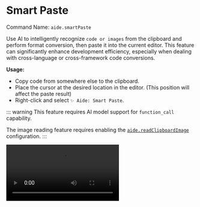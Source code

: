 # Smart Paste

Command Name: `aide.smartPaste`

Use AI to intelligently recognize `code or images` from the clipboard and perform format conversion, then paste it into the current editor. This feature can significantly enhance development efficiency, especially when dealing with cross-language or cross-framework code conversions.

**Usage:**

- Copy code from somewhere else to the clipboard.
- Place the cursor at the desired location in the editor. (This position will affect the paste result)
- Right-click and select `✨ Aide: Smart Paste`.

::: warning
This feature requires AI model support for `function_call` capability.

The image reading feature requires enabling the [`aide.readClipboardImage`](../configuration/read-clipboard-image.md) configuration.
:::

<Video src="/videos/aide-smart-paste.mp4"/>

::: tip

`Aide` will intelligently interpret your intention, automatically recognizing and converting the content without additional configuration. For example:

- If you copy a design screenshot and paste it into `vue/react/flutter` code, `Aide` will automatically convert it into the corresponding `UI` code. (This feature requires enabling the [`aide.readClipboardImage`](../configuration/read-clipboard-image.md) configuration)

- If you copy a database design diagram and paste it into an `SQL` file, `Aide` will automatically convert it into the corresponding `SQL` code.

- If you copy a `JSON` and paste it into a `TypeScript` file, `Aide` will automatically convert it into a `TypeScript` type definition.

- If you copy some `Tailwind CSS` code and paste it into a `Flutter Dart` file, it will automatically convert it into a `Flutter Widget`.

- You can also copy a `Python` function and paste it into a `Rust` file, and `Aide` will automatically convert it into a `Rust` function.

Of course, its functionalities are not limited to these examples. Feel free to explore more use cases.

:::

**Examples:**

- **From `JSON` to `TypeScript` Type**

Suppose you have the following `JSON` data:

```json
{
  "name": "John",
  "age": 30,
  "isAdmin": true
}
```

Copy it to the clipboard, then use the `Smart Paste` feature in a `TypeScript` file, and `Aide` will automatically convert it into a `TypeScript` type definition:

```typescript
type User = {
  name: string
  age: number
  isAdmin: boolean
}
```

- **From `Tailwind CSS` to `Flutter Widget`**

Suppose you have the following `Tailwind CSS` code:

```html
<div class="bg-blue-500 text-white p-4">Hello, World!</div>
```

Copy it to the clipboard, then use the `Smart Paste` feature in a `Flutter Dart` file, and `Aide` will automatically convert it into a `Flutter Widget`:

```dart
Container(
  color: Colors.blue,
  padding: EdgeInsets.all(16),
  child: Text(
    'Hello, World!',
    style: TextStyle(color: Colors.white),
  ),
)
```
